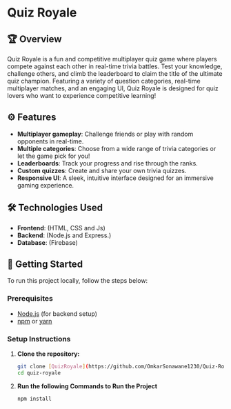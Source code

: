 # Quiz Royale

## 🏆 Overview
Quiz Royale is a fun and competitive multiplayer quiz game where players compete against each other in real-time trivia battles. Test your knowledge, challenge others, and climb the leaderboard to claim the title of the ultimate quiz champion. Featuring a variety of question categories, real-time multiplayer matches, and an engaging UI, Quiz Royale is designed for quiz lovers who want to experience competitive learning!

## ⚙️ Features
- **Multiplayer gameplay**: Challenge friends or play with random opponents in real-time.
- **Multiple categories**: Choose from a wide range of trivia categories or let the game pick for you!
- **Leaderboards**: Track your progress and rise through the ranks.
- **Custom quizzes**: Create and share your own trivia quizzes.
- **Responsive UI**: A sleek, intuitive interface designed for an immersive gaming experience.

## 🛠️ Technologies Used
- **Frontend**: (HTML, CSS and Js)
- **Backend**: (Node.js and Express.)
- **Database**: (Firebase)
<!-- - **Real-time communication**: (Socket.IO, WebSockets, etc.)
- **Authentication**: (OAuth, JWT, etc.)
- **Hosting**: (Heroku, AWS, Firebase Hosting, etc.) -->

## 🚀 Getting Started

To run this project locally, follow the steps below:

### Prerequisites
- [Node.js](https://nodejs.org/) (for backend setup)
- [npm](https://www.npmjs.com/) or [yarn](https://yarnpkg.com/)
<!-- - (List any other necessary tools or dependencies) -->

### Setup Instructions

1. **Clone the repository:**

   ```bash
   git clone [QuizRoyale](https://github.com/OmkarSonawane1230/Quiz-Royale/) 
   cd quiz-royale

2. **Run the following Commands to Run the Project**

    ```
    npm install
    ```
